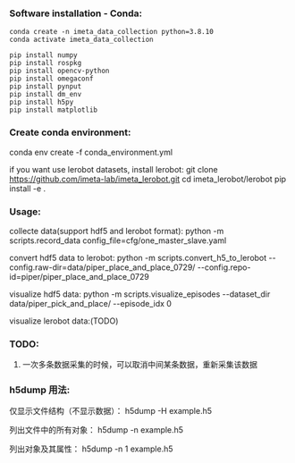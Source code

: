 ### Software installation - Conda:

    conda create -n imeta_data_collection python=3.8.10
    conda activate imeta_data_collection
    
    pip install numpy
    pip install rospkg
    pip install opencv-python
    pip install omegaconf
    pip install pynput
    pip install dm_env
    pip install h5py
    pip install matplotlib

### Create conda environment:
conda env create -f conda_environment.yml

if you want use lerobot datasets, install lerobot:
git clone https://github.com/imeta-lab/imeta_lerobot.git
cd imeta_lerobot/lerobot
pip install -e .

### Usage:
collecte data(support hdf5 and lerobot format):
python -m scripts.record_data config_file=cfg/one_master_slave.yaml

convert hdf5 data to lerobot:
python -m scripts.convert_h5_to_lerobot --config.raw-dir=data/piper_place_and_place_0729/ --config.repo-id=piper/piper_place_and_place_0729

visualize hdf5 data:
python -m scripts.visualize_episodes --dataset_dir data/piper_pick_and_place/ --episode_idx 0

visualize lerobot data:(TODO)

### TODO:
1. 一次多条数据采集的时候，可以取消中间某条数据，重新采集该数据

### h5dump 用法:

仅显示文件结构（不显示数据）：
h5dump -H example.h5

列出文件中的所有对象：
h5dump -n example.h5

列出对象及其属性：
h5dump -n 1 example.h5